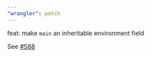 ```yaml
---
"wrangler": patch
---
```


feat: make `main` an inheritable environment field

See [#588](https://github.com/cloudflare/wrangler2/issues/588)
